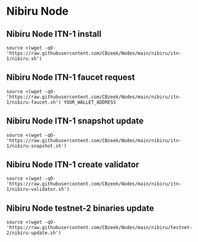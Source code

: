 #  Nibiru Node

## Nibiru Node ITN-1 install
```
source <(wget -qO- 'https://raw.githubusercontent.com/CBzeek/Nodes/main/nibiru/itn-1/nibiru.sh')

```


## Nibiru Node ITN-1 faucet request
```
source <(wget -qO- 'https://raw.githubusercontent.com/CBzeek/Nodes/main/nibiru/itn-1/nibiru-faucet.sh') YOUR_WALLET_ADDRESS

```


## Nibiru Node ITN-1 snapshot update
```
source <(wget -qO- 'https://raw.githubusercontent.com/CBzeek/Nodes/main/nibiru/itn-1/nibiru-snapshot.sh')
```


## Nibiru Node ITN-1 create validator
```
source <(wget -qO- 'https://raw.githubusercontent.com/CBzeek/Nodes/main/nibiru/itn-1/nibiru-validator.sh')
```


## Nibiru Node testnet-2 binaries update
```
source <(wget -qO- 'https://raw.githubusercontent.com/CBzeek/Nodes/main/nibiru/testnet-2/nibiru-update.sh')
```

